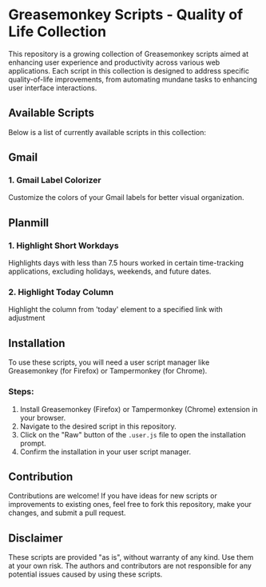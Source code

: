 
# Greasemonkey Scripts - Quality of Life Collection

This repository is a growing collection of Greasemonkey scripts aimed at enhancing user experience and productivity across various web applications. Each script in this collection is designed to address specific quality-of-life improvements, from automating mundane tasks to enhancing user interface interactions.

## Available Scripts

Below is a list of currently available scripts in this collection:

## Gmail

### 1. Gmail Label Colorizer
Customize the colors of your Gmail labels for better visual organization.

## Planmill

### 1. Highlight Short Workdays
Highlights days with less than 7.5 hours worked in certain time-tracking applications, excluding holidays, weekends, and future dates.

### 2. Highlight Today Column
Highlight the column from 'today' element to a specified link with adjustment

## Installation

To use these scripts, you will need a user script manager like Greasemonkey (for Firefox) or Tampermonkey (for Chrome).

### Steps:

1. Install Greasemonkey (Firefox) or Tampermonkey (Chrome) extension in your browser.
2. Navigate to the desired script in this repository.
3. Click on the "Raw" button of the `.user.js` file to open the installation prompt.
4. Confirm the installation in your user script manager.

## Contribution

Contributions are welcome! If you have ideas for new scripts or improvements to existing ones, feel free to fork this repository, make your changes, and submit a pull request.

## Disclaimer

These scripts are provided "as is", without warranty of any kind. Use them at your own risk. The authors and contributors are not responsible for any potential issues caused by using these scripts.

